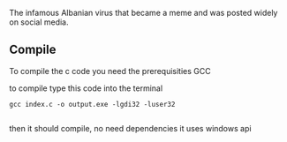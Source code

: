 The infamous Albanian virus that became a meme and was posted widely on social media.

## Compile

To compile the c code
you need the prerequisities
GCC

to compile type this code into the terminal
```
gcc index.c -o output.exe -lgdi32 -luser32


```
then it should compile, no need dependencies it uses windows api
